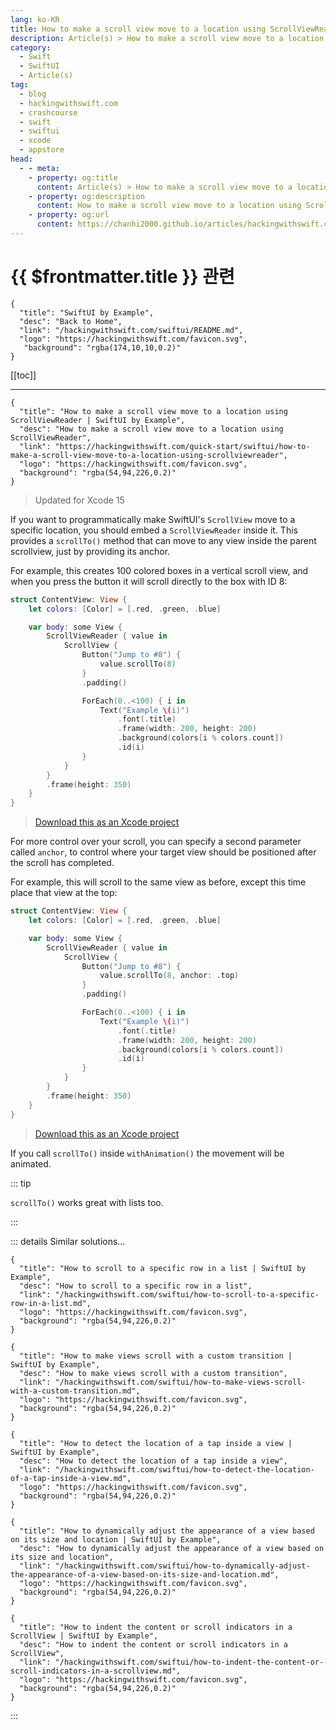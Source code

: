 ```yaml
---
lang: ko-KR
title: How to make a scroll view move to a location using ScrollViewReader
description: Article(s) > How to make a scroll view move to a location using ScrollViewReader
category:
  - Swift
  - SwiftUI
  - Article(s)
tag: 
  - blog
  - hackingwithswift.com
  - crashcourse
  - swift
  - swiftui
  - xcode
  - appstore
head:
  - - meta:
    - property: og:title
      content: Article(s) > How to make a scroll view move to a location using ScrollViewReader
    - property: og:description
      content: How to make a scroll view move to a location using ScrollViewReader
    - property: og:url
      content: https://chanhi2000.github.io/articles/hackingwithswift.com/swiftui/how-to-make-a-scroll-view-move-to-a-location-using-scrollviewreader.html
---
```


# {{ $frontmatter.title }} 관련

```component VPCard
{
  "title": "SwiftUI by Example",
  "desc": "Back to Home",
  "link": "/hackingwithswift.com/swiftui/README.md",
  "logo": "https://hackingwithswift.com/favicon.svg",
   "background": "rgba(174,10,10,0.2)"
}
```

[[toc]]

---

```component VPCard
{
  "title": "How to make a scroll view move to a location using ScrollViewReader | SwiftUI by Example",
  "desc": "How to make a scroll view move to a location using ScrollViewReader",
  "link": "https://hackingwithswift.com/quick-start/swiftui/how-to-make-a-scroll-view-move-to-a-location-using-scrollviewreader",
  "logo": "https://hackingwithswift.com/favicon.svg",
  "background": "rgba(54,94,226,0.2)"
}
```

> Updated for Xcode 15

If you want to programmatically make SwiftUI's `ScrollView` move to a specific location, you should embed a `ScrollViewReader` inside it. This provides a `scrollTo()` method that can move to any view inside the parent scrollview, just by providing its anchor.

For example, this creates 100 colored boxes in a vertical scroll view, and when you press the button it will scroll directly to the box with ID 8:

```swift
struct ContentView: View {
    let colors: [Color] = [.red, .green, .blue]

    var body: some View {
        ScrollViewReader { value in        
            ScrollView {
                Button("Jump to #8") {
                    value.scrollTo(8)
                }
                .padding()

                ForEach(0..<100) { i in
                    Text("Example \(i)")
                        .font(.title)
                        .frame(width: 200, height: 200)
                        .background(colors[i % colors.count])
                        .id(i)
                }
            }
        }
        .frame(height: 350)
    }
}
```

> [<FontIcon icon="fas fa-file-zipper"/>Download this as an Xcode project](https://hackingwithswift.com/files/projects/swiftui/how-to-make-a-scroll-view-move-to-a-location-using-scrollviewreader-1.zip)

For more control over your scroll, you can specify a second parameter called `anchor`, to control where your target view should be positioned after the scroll has completed.

For example, this will scroll to the same view as before, except this time place that view at the top:

```swift
struct ContentView: View {
    let colors: [Color] = [.red, .green, .blue]

    var body: some View {
        ScrollViewReader { value in        
            ScrollView {
                Button("Jump to #8") {
                    value.scrollTo(8, anchor: .top)
                }
                .padding()

                ForEach(0..<100) { i in
                    Text("Example \(i)")
                        .font(.title)
                        .frame(width: 200, height: 200)
                        .background(colors[i % colors.count])
                        .id(i)
                }
            }
        }
        .frame(height: 350)
    }
}
```

> [<FontIcon icon="fas fa-file-zipper"/>Download this as an Xcode project](https://hackingwithswift.com/files/projects/swiftui/how-to-make-a-scroll-view-move-to-a-location-using-scrollviewreader-2.zip)

<VidStack src="https://hackingwithswift.com/img/books/quick-start/swiftui/how-to-make-a-scroll-view-move-to-a-location-using-scrollviewreader-2~dark.mp4 "/>

If you call `scrollTo()` inside `withAnimation()` the movement will be animated.

::: tip

`scrollTo()` works great with lists too.

:::

::: details Similar solutions…

```component VPCard
{
  "title": "How to scroll to a specific row in a list | SwiftUI by Example",
  "desc": "How to scroll to a specific row in a list",
  "link": "/hackingwithswift.com/swiftui/how-to-scroll-to-a-specific-row-in-a-list.md",
  "logo": "https://hackingwithswift.com/favicon.svg",
  "background": "rgba(54,94,226,0.2)"
}
```

```component VPCard
{
  "title": "How to make views scroll with a custom transition | SwiftUI by Example",
  "desc": "How to make views scroll with a custom transition",
  "link": "/hackingwithswift.com/swiftui/how-to-make-views-scroll-with-a-custom-transition.md",
  "logo": "https://hackingwithswift.com/favicon.svg",
  "background": "rgba(54,94,226,0.2)"
}
```

```component VPCard
{
  "title": "How to detect the location of a tap inside a view | SwiftUI by Example",
  "desc": "How to detect the location of a tap inside a view",
  "link": "/hackingwithswift.com/swiftui/how-to-detect-the-location-of-a-tap-inside-a-view.md",
  "logo": "https://hackingwithswift.com/favicon.svg",
  "background": "rgba(54,94,226,0.2)"
}
```

```component VPCard
{
  "title": "How to dynamically adjust the appearance of a view based on its size and location | SwiftUI by Example",
  "desc": "How to dynamically adjust the appearance of a view based on its size and location",
  "link": "/hackingwithswift.com/swiftui/how-to-dynamically-adjust-the-appearance-of-a-view-based-on-its-size-and-location.md",
  "logo": "https://hackingwithswift.com/favicon.svg",
  "background": "rgba(54,94,226,0.2)"
}
```

```component VPCard
{
  "title": "How to indent the content or scroll indicators in a ScrollView | SwiftUI by Example",
  "desc": "How to indent the content or scroll indicators in a ScrollView",
  "link": "/hackingwithswift.com/swiftui/how-to-indent-the-content-or-scroll-indicators-in-a-scrollview.md",
  "logo": "https://hackingwithswift.com/favicon.svg",
  "background": "rgba(54,94,226,0.2)"
}
```

:::

